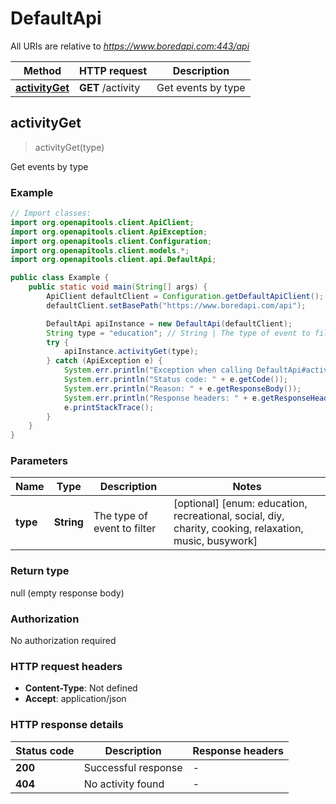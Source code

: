 # DefaultApi

All URIs are relative to *https://www.boredapi.com:443/api*

| Method | HTTP request | Description |
|------------- | ------------- | -------------|
| [**activityGet**](DefaultApi.md#activityGet) | **GET** /activity | Get events by type |



## activityGet

> activityGet(type)

Get events by type

### Example

```java
// Import classes:
import org.openapitools.client.ApiClient;
import org.openapitools.client.ApiException;
import org.openapitools.client.Configuration;
import org.openapitools.client.models.*;
import org.openapitools.client.api.DefaultApi;

public class Example {
    public static void main(String[] args) {
        ApiClient defaultClient = Configuration.getDefaultApiClient();
        defaultClient.setBasePath("https://www.boredapi.com/api");

        DefaultApi apiInstance = new DefaultApi(defaultClient);
        String type = "education"; // String | The type of event to filter
        try {
            apiInstance.activityGet(type);
        } catch (ApiException e) {
            System.err.println("Exception when calling DefaultApi#activityGet");
            System.err.println("Status code: " + e.getCode());
            System.err.println("Reason: " + e.getResponseBody());
            System.err.println("Response headers: " + e.getResponseHeaders());
            e.printStackTrace();
        }
    }
}
```

### Parameters


| Name | Type | Description  | Notes |
|------------- | ------------- | ------------- | -------------|
| **type** | **String**| The type of event to filter | [optional] [enum: education, recreational, social, diy, charity, cooking, relaxation, music, busywork] |

### Return type

null (empty response body)

### Authorization

No authorization required

### HTTP request headers

- **Content-Type**: Not defined
- **Accept**: application/json


### HTTP response details
| Status code | Description | Response headers |
|-------------|-------------|------------------|
| **200** | Successful response |  -  |
| **404** | No activity found |  -  |

